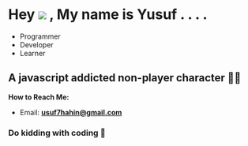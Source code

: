 # Hey ![](https://user-images.githubusercontent.com/18350557/176309783-0785949b-9127-417c-8b55-ab5a4333674e.gif) , My name is Yusuf . . . .
-  Programmer
-  Developer
-  Learner 

## A javascript addicted non-player character 🧟‍♂️

**How to Reach Me:**
- Email: **usuf7hahin@gmail.com**

### Do kidding with coding 🧩 


